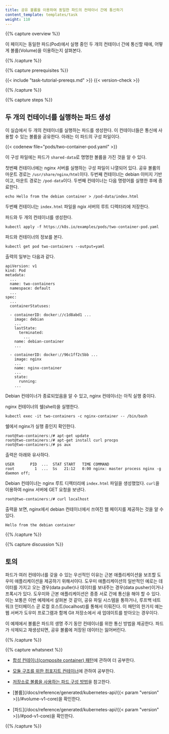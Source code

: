 ```yaml
---
title: 공유 볼륨을 이용하여 동일한 파드의 컨테이너 간에 통신하기
content_template: templates/task
weight: 110
---
```


{{% capture overview %}}

이 페이지는 동일한 파드(Pod)에서 실행 중인 두 개의 컨테이너 간에 통신할 때에, 어떻게 볼륨(Volume)을 이용하는지
살펴본다.

{{% /capture %}}


{{% capture prerequisites %}}

{{< include "task-tutorial-prereqs.md" >}} {{< version-check >}}

{{% /capture %}}


{{% capture steps %}}

## 두 개의 컨테이너를 실행하는 파드 생성

이 실습에서 두 개의 컨테이너를 실행하는 파드를 생성한다. 이 컨테이너들은
통신에 사용할 수 있는 볼륨을 공유한다.
아래는 이 파드의 구성 파일이다.

{{< codenew file="pods/two-container-pod.yaml" >}}

이 구성 파일에는 파드가 `shared-data`로 명명한 볼륨을 가진 것을
알 수 있다.

첫번째 컨테이너에는 nginx 서버를 실행하는 구성 파일이 나열되어 있다.
공유 볼륨의 마운트 경로는 `/usr/share/nginx/html`이다.
두번째 컨테이너는 debian 이미지 기반이고, 마운트 경로는 `/pod-data`이다.
두번째 컨테이너는 다음 명령어를 실행한 후에 종료한다.

    echo Hello from the debian container > /pod-data/index.html

두번째 컨테이너는 `index.html` 파일을
ngix 서버의 루트 디렉터리에 저장한다.

파드와 두 개의 컨테이너를 생성한다.

    kubectl apply -f https://k8s.io/examples/pods/two-container-pod.yaml

파드와 컨테이너의 정보를 본다.

    kubectl get pod two-containers --output=yaml

출력의 일부는 다음과 같다.

    apiVersion: v1
    kind: Pod
    metadata:
      ...
      name: two-containers
      namespace: default
      ...
    spec:
      ...
      containerStatuses:

      - containerID: docker://c1d8abd1 ...
        image: debian
        ...
        lastState:
          terminated:
            ...
        name: debian-container
        ...

      - containerID: docker://96c1ff2c5bb ...
        image: nginx
        ...
        name: nginx-container
        ...
        state:
          running:
        ...

Debian 컨테이너가 종료되었음을 알 수 있고, nginx 컨테이너는
아직 실행 중이다.

nginx 컨테이너의 쉘(shell)을 실행한다.

    kubectl exec -it two-containers -c nginx-container -- /bin/bash

쉘에서 nginx가 실행 중인지 확인한다.

    root@two-containers:/# apt-get update
    root@two-containers:/# apt-get install curl procps
    root@two-containers:/# ps aux

출력은 아래와 유사하다.

    USER       PID  ...  STAT START   TIME COMMAND
    root         1  ...  Ss   21:12   0:00 nginx: master process nginx -g daemon off;

Debian 컨테이너는 nginx 루트 디렉터리에 `index.html` 파일을 생성했었다.
`curl`을 이용하여 nginx 서버에 GET 요청을 보낸다.

    root@two-containers:/# curl localhost

출력을 보면, nginx에서 debian 컨테이너에서 쓰여진 웹 페이지를 제공하는 것을 알 수 있다.

    Hello from the debian container

{{% /capture %}}


{{% capture discussion %}}

## 토의

파드가 여러 컨테이너를 갖을 수 있는 우선적인 이유는 근본 애플리케이션을 보조할
도우미 애플리케이션을 제공하기 위해서이다. 도우미 애플리케이션의 일반적인 예로는
데이터를 가지고 오는 경우(data puller)나 데이터를 보내주는 경우(data pusher)이거나 프록시가 있다.
도우미와 근본 애플리케이션은 종종 서로 간에 통신을 해야 할 수 있다.
이는 보통은 이번 예제에서 살펴본 것 같이, 공유 파일 시스템을 통하거나,
루프백 네트워크 인터페이스 곧 로컬 호스트(localhost)를 통해서 이뤄진다. 이 패턴의 한가지 예는
웹 서버가 도우미 프로그램과 함께 Git 저장소에서 새 업데이트를 받아오는 경우이다.

이 예제에서 볼륨은 파드의 생명 주기 동안 컨테이너를 위한 통신 방법을 제공한다.
파드가 삭제되고 재생성되면, 공유 볼륨에 저장된 데이터는
잃어버린다.

{{% /capture %}}


{{% capture whatsnext %}}

* [합성 컨테이너(composite container) 패턴](https://kubernetes.io/blog/2015/06/the-distributed-system-toolkit-patterns)에 관하여
더 공부한다.

* [모듈 구조를 위한 컴포지트 컨테이너](http://www.slideshare.net/Docker/slideshare-burns)에 관하여
공부한다.

* [저장소로 볼륨을 사용하는 파드 구성 방법](/docs/tasks/configure-pod-container/configure-volume-storage/)을
참고한다.

* [볼륨](/docs/reference/generated/kubernetes-api/{{< param "version" >}}/#volume-v1-core)을 확인한다.

* [파드](/docs/reference/generated/kubernetes-api/{{< param "version" >}}/#pod-v1-core)을 확인한다.

{{% /capture %}}



